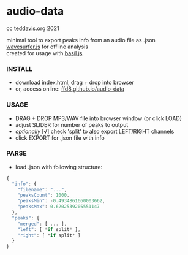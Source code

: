 # audio-data

cc [teddavis.org](https://teddavis.org) 2021

minimal tool to export peaks info from an audio file as .json  
[wavesurfer.js](https://wavesurfer-js.org/) for offline analysis  
created for usage with [basil.js](http://basiljs.ch)
	
### INSTALL
- download index.html, drag + drop into browser
- or, access online: [ffd8.github.io/audio-data](https://ffd8.github.io/audio-data)

### USAGE
- DRAG + DROP MP3/WAV file into browser window (or click LOAD)
- adjust SLIDER for number of peaks to output
- *optionally* [√] check 'split' to also export LEFT/RIGHT channels
- click EXPORT for .json file with info

### PARSE
- load .json with following structure:
```javascript
{
  "info": {
    "filename": "...",
    "peaksCount": 1000,
    "peaksMin": -0.4934861660003662,
    "peaksMax": 0.6202539205551147
  },
  "peaks": {
    "merged": [ ... ],
    "left": [ *if split* ],
    "right": [ *if split* ]
  }
}
```
